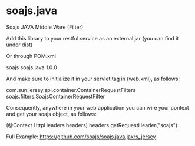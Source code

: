 # soajs.java
Soajs JAVA Middle Ware (Filter)

Add this library to your restful service as an external jar (you can find it under dist)

Or through POM.xml

<dependency>
    <groupId>soajs</groupId>
    <artifactId>soajs.java</artifactId>
    <version>1.0.0</version>
</dependency>

And make sure to initialize it in your servlet tag in (web.xml), as follows:

<init-param>
     <param-name>com.sun.jersey.spi.container.ContainerRequestFilters</param-name>
     <param-value>soajs.filters.SoajsContainerRequestFilter</param-value>
</init-param>

Consequently, anywhere in your web application you can wire your context and get your soajs object, as follows:

(@Context HttpHeaders headers)
  headers.getRequestHeader("soajs")
  
Full Example:
https://github.com/soajs/soajs.java.jaxrs_jersey
